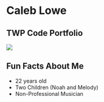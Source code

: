 # Caleb Lowe
## TWP Code Portfolio
![](https://scontent-atl3-1.xx.fbcdn.net/v/t1.0-9/25348572_10210951027591791_551963255236800430_n.jpg?oh=0426f0a31609d0f80ec675e62918f6fc&oe=5AEBD502)
## Fun Facts About Me
- 22 years old
- Two Children (Noah and Melody)
- Non-Professional Musician
